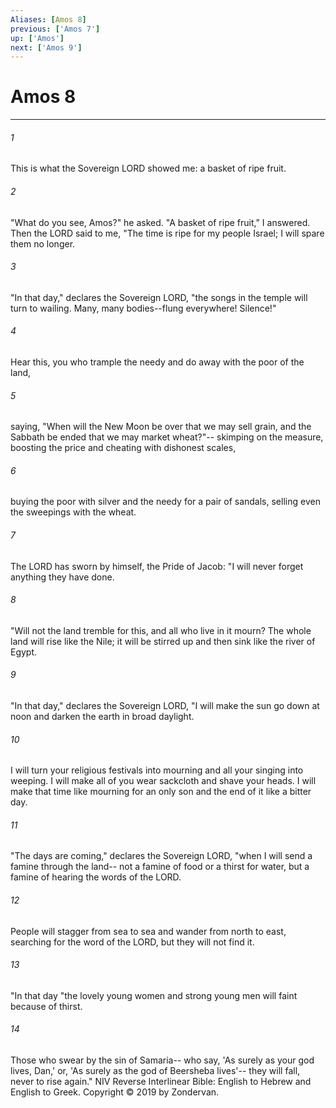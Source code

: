 ```yaml
---
Aliases: [Amos 8]
previous: ['Amos 7']
up: ['Amos']
next: ['Amos 9']
---
```

# Amos 8

***


###### 1 
This is what the Sovereign LORD showed me: a basket of ripe fruit. 

###### 2 
"What do you see, Amos?" he asked. "A basket of ripe fruit," I answered. Then the LORD said to me, "The time is ripe for my people Israel; I will spare them no longer. 

###### 3 
"In that day," declares the Sovereign LORD, "the songs in the temple will turn to wailing. Many, many bodies--flung everywhere! Silence!" 

###### 4 
Hear this, you who trample the needy and do away with the poor of the land, 

###### 5 
saying, "When will the New Moon be over that we may sell grain, and the Sabbath be ended that we may market wheat?"-- skimping on the measure, boosting the price and cheating with dishonest scales, 

###### 6 
buying the poor with silver and the needy for a pair of sandals, selling even the sweepings with the wheat. 

###### 7 
The LORD has sworn by himself, the Pride of Jacob: "I will never forget anything they have done. 

###### 8 
"Will not the land tremble for this, and all who live in it mourn? The whole land will rise like the Nile; it will be stirred up and then sink like the river of Egypt. 

###### 9 
"In that day," declares the Sovereign LORD, "I will make the sun go down at noon and darken the earth in broad daylight. 

###### 10 
I will turn your religious festivals into mourning and all your singing into weeping. I will make all of you wear sackcloth and shave your heads. I will make that time like mourning for an only son and the end of it like a bitter day. 

###### 11 
"The days are coming," declares the Sovereign LORD, "when I will send a famine through the land-- not a famine of food or a thirst for water, but a famine of hearing the words of the LORD. 

###### 12 
People will stagger from sea to sea and wander from north to east, searching for the word of the LORD, but they will not find it. 

###### 13 
"In that day "the lovely young women and strong young men will faint because of thirst. 

###### 14 
Those who swear by the sin of Samaria-- who say, 'As surely as your god lives, Dan,' or, 'As surely as the god of Beersheba lives'-- they will fall, never to rise again." NIV Reverse Interlinear Bible: English to Hebrew and English to Greek. Copyright © 2019 by Zondervan.
